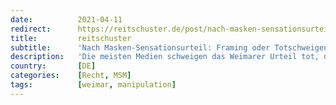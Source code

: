 ```yaml
---
date:          2021-04-11
redirect:      https://reitschuster.de/post/nach-masken-sensationsurteil-framing-oder-totschweigen/
title:         reitschuster
subtitle:      'Nach Masken-Sensationsurteil: Framing oder Totschweigen'
description:   'Die meisten Medien schweigen das Weimarer Urteil tot, das die Pflicht zum Maskentragen, zum Einhalten von Mindestabständen und zu Schnelltests an Schulen verbietet. Die wenigen, die berichten, betreiben Framing und Richterschelte. Thüringens Regierung erklärte derweil, dass sie das Urteil faktisch ignorieren will.'
country:       [DE]
categories:    [Recht, MSM]
tags:          [weimar, manipulation]
---
```

